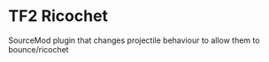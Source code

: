 # TF2 Ricochet
 SourceMod plugin that changes projectile behaviour to allow them to bounce/ricochet
